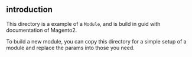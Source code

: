 ## introduction
This directory is a example of a `Module`, and is build in guid with documentation of Magento2.

To build a new module, you can copy this directory for a simple setup of a module and replace the params into those you need.
